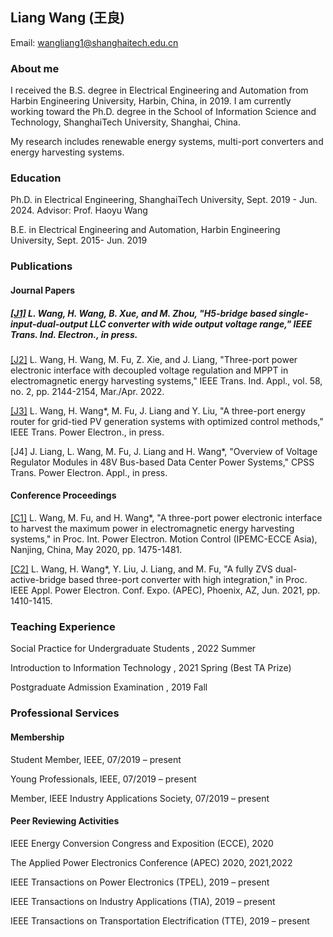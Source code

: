 ## Liang Wang (王良)

Email: wangliang1@shanghaitech.edu.cn
### About me

I received the B.S. degree in Electrical Engineering and Automation from Harbin Engineering University, Harbin, China, in 2019. I am currently working toward the Ph.D. degree in the School of Information Science and Technology, ShanghaiTech University, Shanghai, China. 
	 
My research includes renewable energy systems, multi-port converters and energy harvesting systems.


### Education

Ph.D. in Electrical Engineering, ShanghaiTech University, Sept. 2019 - Jun. 2024. Advisor: Prof. Haoyu Wang

B.E. in Electrical Engineering and Automation, Harbin Engineering University, Sept. 2015- Jun. 2019


### Publications

#### Journal Papers

##### [[J1]](https://ieeexplore.ieee.org/document/9492828?source=authoralert) L. Wang, H. Wang, B. Xue, and M. Zhou, "H5-bridge based single-input-dual-output LLC converter with wide output voltage range," IEEE Trans. Ind. Electron., in press.

[[J2]](https://ieeexplore.ieee.org/document/9645314) L. Wang, H. Wang, M. Fu, Z. Xie, and J. Liang, "Three-port power electronic interface with decoupled voltage regulation and MPPT in electromagnetic energy harvesting systems," IEEE Trans. Ind. Appl., vol. 58, no. 2, pp. 2144-2154, Mar./Apr. 2022. 

[[J3]](https://ieeexplore.ieee.org/document/9870571) L. Wang, H. Wang*, M. Fu, J. Liang and Y. Liu, "A three-port energy router for grid-tied PV generation systems with optimized control methods," IEEE Trans. Power Electron., in press.

[J4] J. Liang, L. Wang, M. Fu, J. Liang and H. Wang*, "Overview of Voltage Regulator Modules in 48V Bus-based Data Center Power Systems," CPSS Trans. Power Electron. Appl., in press.

#### Conference Proceedings

[[C1]](https://ieeexplore.ieee.org/abstract/document/9367711) L. Wang, M. Fu, and H. Wang*, "A three-port power electronic interface to harvest the maximum power in electromagnetic energy harvesting systems," in Proc. Int. Power Electron. Motion Control (IPEMC-ECCE Asia), Nanjing, China, May 2020, pp. 1475-1481.

[[C2]](https://ieeexplore.ieee.org/document/9487170) L. Wang, H. Wang*, Y. Liu, J. Liang, and M. Fu, "A fully ZVS dual-active-bridge based three-port converter with high integration," in Proc. IEEE Appl. Power Electron. Conf. Expo. (APEC), Phoenix, AZ, Jun. 2021, pp. 1410-1415.

### Teaching Experience

Social Practice for Undergraduate Students , 2022 Summer

Introduction to Information Technology , 2021 Spring (Best TA Prize)

Postgraduate Admission Examination , 2019 Fall

### Professional Services

#### Membership

Student Member, IEEE, 07/2019 – present

Young Professionals, IEEE, 07/2019 – present

Member, IEEE Industry Applications Society, 07/2019 – present

#### Peer Reviewing Activities

IEEE Energy Conversion Congress and Exposition (ECCE), 2020

The Applied Power Electronics Conference (APEC)	2020, 2021,2022

IEEE Transactions on Power Electronics (TPEL), 2019 – present

IEEE Transactions on Industry Applications (TIA), 2019 – present

IEEE Transactions on Transportation Electrification (TTE), 2019 – present

                                                                                                                                                   
















